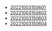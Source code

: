 - [20221003150601](/zet/20221003150601/README.md)
- [20221003150602](/zet/20221003150602/README.md)
- [20221003150603](/zet/20221003150603/README.md)
- [20221003150604](/zet/20221003150604/README.md)
